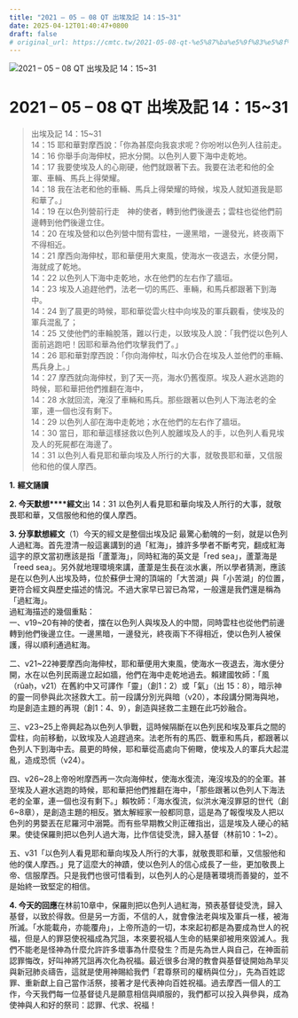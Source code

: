 ```yaml
---
title: "2021 – 05 – 08 QT 出埃及記 14：15~31"
date: 2025-04-12T01:40:47+0800
draft: false
# original_url: https://cmtc.tw/2021-05-08-qt-%e5%87%ba%e5%9f%83%e5%8f%8a%e8%a8%98-14%ef%bc%9a1531
---
```


![2021 – 05 – 08 QT 出埃及記 14：15~31](/images/qt.jpg   "2021 – 05 – 08 QT 出埃及記 14：15~31")

# 2021 – 05 – 08 QT 出埃及記 14：15~31

> 出埃及記 14：15~31  
> 14：15 耶和華對摩西說：「你為甚麼向我哀求呢？你吩咐以色列人往前走。  
> 14：16 你舉手向海伸杖，把水分開。以色列人要下海中走乾地。  
> 14：17 我要使埃及人的心剛硬，他們就跟著下去。我要在法老和他的全軍、車輛、馬兵上得榮耀。  
> 14：18 我在法老和他的車輛、馬兵上得榮耀的時候，埃及人就知道我是耶和華了。」  
> 14：19 在以色列營前行走　神的使者，轉到他們後邊去；雲柱也從他們前邊轉到他們後邊立住。  
> 14：20 在埃及營和以色列營中間有雲柱，一邊黑暗，一邊發光，終夜兩下不得相近。  
> 14：21 摩西向海伸杖，耶和華便用大東風，使海水一夜退去，水便分開，海就成了乾地。  
> 14：22 以色列人下海中走乾地，水在他們的左右作了牆垣。  
> 14：23 埃及人追趕他們，法老一切的馬匹、車輛，和馬兵都跟著下到海中。  
> 14：24 到了晨更的時候，耶和華從雲火柱中向埃及的軍兵觀看，使埃及的軍兵混亂了；  
> 14：25 又使他們的車輪脫落，難以行走，以致埃及人說：「我們從以色列人面前逃跑吧！因耶和華為他們攻擊我們了。」  
> 14：26 耶和華對摩西說：「你向海伸杖，叫水仍合在埃及人並他們的車輛、馬兵身上。」  
> 14：27 摩西就向海伸杖，到了天一亮，海水仍舊復原。埃及人避水逃跑的時候，耶和華把他們推翻在海中，  
> 14：28 水就回流，淹沒了車輛和馬兵。那些跟著以色列人下海法老的全軍，連一個也沒有剩下。  
> 14：29 以色列人卻在海中走乾地；水在他們的左右作了牆垣。  
> 14：30 當日，耶和華這樣拯救以色列人脫離埃及人的手，以色列人看見埃及人的死屍都在海邊了。  
> 14：31 以色列人看見耶和華向埃及人所行的大事，就敬畏耶和華，又信服他和他的僕人摩西。

**1.** **經文誦讀**

**2. 今天默想****經文**出 14：31 以色列人看見耶和華向埃及人所行的大事，就敬畏耶和華，又信服他和他的僕人摩西。

**3. 分享默想經文**（1）今天的經文是整個出埃及記 最驚心動魄的一刻，就是以色列人過紅海。首先澄清一般這裏講到的過「紅海」，據許多學者不斷考究，翻成紅海這字的原文當初應該是指「蘆葦海」，同時紅海的英文是「red sea」，蘆葦海是「reed sea」。另外就地理環境來講，蘆葦是生長在淡水裏，所以學者猜測，應該是在以色列人出埃及時，位於蘇伊士灣的頂端的「大苦湖」與「小苦湖」的位置，更符合經文與歷史描述的情況。不過大家早已習已為常，一般還是我們還是稱為「過紅海」。  
過紅海描述的幾個重點：  
一、v19~20有神的使者，擋在以色列人與埃及人的中間，同時雲柱也從他們前邊轉到他們後邊立住。一邊黑暗，一邊發光，終夜兩下不得相近，使以色列人被保護，得以順利通過紅海。

二、v21~22神要摩西向海伸杖，耶和華便用大東風，使海水一夜退去，海水便分開，水在以色列民兩邊立起如牆，他們在海中走乾地過去。賴建國牧師：「風（rûaḥ，v21）在舊約中又可譯作「靈」（創1：2）或「氣」（出 15：8），暗示神的靈一同參與此次拯救大工。前一段講分別光與暗（v20），本段講分開海與地，均是創造主題的再現（創1：4、9），創造與拯救二主題在此巧妙融合。

三、v23~25上帝興起為以色列人爭戰，這時候隔斷在以色列民和埃及軍兵之間的雲柱，向前移動，以致埃及人追趕過來。法老所有的馬匹、戰車和馬兵，都跟著以色列人下到海中去。晨更的時候，耶和華從高處向下俯瞰，使埃及人的軍兵大起混亂，造成恐慌（v24）。

四、v26~28上帝吩咐摩西再一次向海伸杖，使海水復流，淹沒埃及的的全軍。甚至埃及人避水逃跑的時候，耶和華把他們推翻在海中，「那些跟著以色列人下海法老的全軍，連一個也沒有剩下。」賴牧師：「海水復流，似洪水淹沒罪惡的世代（創6~8章），是創造主題的相反。猶太解經家一般都同意，這是為了報復埃及人把以色列的男嬰丟在尼羅河中溺斃。而有些早期教父則正確指出，這是埃及人硬心的結果。使徒保羅則把以色列人過大海，比作信徒受洗，歸入基督（林前10：1~2）。

五、v31「以色列人看見耶和華向埃及人所行的大事，就敬畏耶和華，又信服他和他的僕人摩西。」見了這麼大的神蹟，使以色列人的信心成長了一些，更加敬畏上帝、信服摩西。只是我們也很可惜看到，以色列人的心是隨著環境而善變的，並不是始終一致堅定的相信。

**4. 今天的回應**在林前10章中，保羅則把以色列人過紅海，預表基督徒受洗，歸入基督，以致於得救。但是另一方面，不信的人，就會像法老與埃及軍兵一樣，被海所滅。「水能載舟，亦能覆舟」，上帝所造的一切，本來起初都是為要成為世人的祝福，但是人的罪惡使祝福成為咒詛，本來要祝福人生命的結果卻被用來毀滅人。我們不能老是怪神為什麼允許許多壞事為什麼發生？而是先為世人與自己，在神面前認罪悔改，好叫神將咒詛再次化為祝福。最近很多台灣的教會與基督徒開始為旱災與新冠肺炎禱告，這就是使用神賜給我們「君尊祭司的權柄與位分」，先為百姓認罪、重新獻上自己當作活祭，接著才是代表神向百姓祝福。過去摩西一個人的工作，今天我們每一位基督徒凡是願意相信與順服的，我們都可以投入與參與，成為使神與人和好的祭司：認罪、代求、祝福！